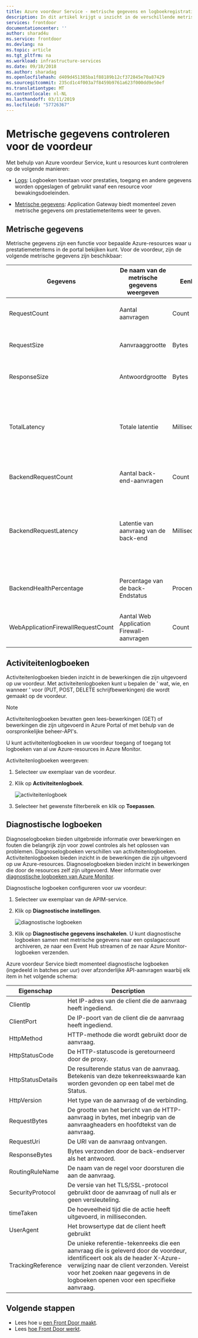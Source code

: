 ```yaml
---
title: Azure voordeur Service - metrische gegevens en logboekregistratie | Microsoft Docs
description: In dit artikel krijgt u inzicht in de verschillende metrische gegevens en Logboeken openen die ondersteuning biedt voor Azure voordeur Service
services: frontdoor
documentationcenter: ''
author: sharad4u
ms.service: frontdoor
ms.devlang: na
ms.topic: article
ms.tgt_pltfrm: na
ms.workload: infrastructure-services
ms.date: 09/18/2018
ms.author: sharadag
ms.openlocfilehash: d409d451385ba1f88189b12cf372845e70a87429
ms.sourcegitcommit: 235cd1c4f003a7f8459b9761a623f000dd9e50ef
ms.translationtype: MT
ms.contentlocale: nl-NL
ms.lasthandoff: 03/11/2019
ms.locfileid: "57726367"
---
```

# <a name="monitoring-metrics-for-front-door"></a>Metrische gegevens controleren voor de voordeur

Met behulp van Azure voordeur Service, kunt u resources kunt controleren op de volgende manieren:
* [Logs](#diagnostic-logging): Logboeken toestaan voor prestaties, toegang en andere gegevens worden opgeslagen of gebruikt vanaf een resource voor bewakingsdoeleinden.

* [Metrische gegevens](#metrics): Application Gateway biedt momenteel zeven metrische gegevens om prestatiemeteritems weer te geven.

## <a name="metrics"></a>Metrische gegevens

Metrische gegevens zijn een functie voor bepaalde Azure-resources waar u prestatiemeteritems in de portal bekijken kunt. Voor de voordeur, zijn de volgende metrische gegevens zijn beschikbaar:

| Gegevens | De naam van de metrische gegevens weergeven | Eenheid | Dimensies | Description |
| --- | --- | --- | --- | --- |
| RequestCount | Aantal aanvragen | Count | HttpStatus</br>HttpStatusGroup</br>ClientRegion</br>ClientCountry | Het aantal aanvragen van clients geleverd door de voordeur.  |
| RequestSize | Aanvraaggrootte | Bytes | HttpStatus</br>HttpStatusGroup</br>ClientRegion</br>ClientCountry | Het aantal bytes dat als aanvragen van clients naar de voordeur worden verzonden. |
| ResponseSize | Antwoordgrootte | Bytes | HttpStatus</br>HttpStatusGroup</br>ClientRegion</br>ClientCountry | Het aantal bytes dat als antwoorden vanaf de voordeur aan clients worden verzonden. |
| TotalLatency | Totale latentie | Milliseconden | HttpStatus</br>HttpStatusGroup</br>ClientRegion</br>ClientCountry | De tijd die wordt berekend op basis van wanneer de clientaanvraag is ontvangen door voordeur totdat de client de laatste byte van de reactie van de voordeur bevestigd. |
| BackendRequestCount | Aantal back-end-aanvragen | Count | HttpStatus</br>HttpStatusGroup</br>Back-end | Het aantal aanvragen dat is verzonden vanaf de voordeur back-ends. |
| BackendRequestLatency | Latentie van aanvraag van de back-end | Milliseconden | Back-end | De tijd die wordt berekend op basis van wanneer de aanvraag is verzonden door de voordeur naar de back-end totdat de voordeur de laatste byte van de reactie ontvangen van de back-end. |
| BackendHealthPercentage | Percentage van de back-Endstatus | Procent | Back-end</br>BackendPool | Het percentage van geslaagde statusrapporten tests vanaf de voordeur back-ends. |
| WebApplicationFirewallRequestCount | Aantal Web Application Firewall-aanvragen | Count | PolicyName</br>RuleName</br>Bewerking | Het aantal aanvragen van clients verwerkt door de laag voor Toepassingsbeveiliging van voordeur. |

## <a name="activity-log"></a>Activiteitenlogboeken

Activiteitenlogboeken bieden inzicht in de bewerkingen die zijn uitgevoerd op uw voordeur. Met activiteitenlogboeken kunt u bepalen de ' wat, wie, en wanneer ' voor (PUT, POST, DELETE schrijfbewerkingen) die wordt gemaakt op de voordeur.

> [!NOTE]
> Activiteitenlogboeken bevatten geen lees-bewerkingen (GET) of bewerkingen die zijn uitgevoerd in Azure Portal of met behulp van de oorspronkelijke beheer-API's.

U kunt activiteitenlogboeken in uw voordeur toegang of toegang tot logboeken van al uw Azure-resources in Azure Monitor. 

Activiteitenlogboeken weergeven:

1. Selecteer uw exemplaar van de voordeur.
2. Klik op **Activiteitenlogboek**.

    ![activiteitenlogboek](./media/front-door-diagnostics/activity-log.png)

3. Selecteer het gewenste filterbereik en klik op **Toepassen**.

## <a name="diagnostic-logging"></a>Diagnostische logboeken
Diagnoselogboeken bieden uitgebreide informatie over bewerkingen en fouten die belangrijk zijn voor zowel controles als het oplossen van problemen. Diagnoselogboeken verschillen van activiteitenlogboeken. Activiteitenlogboeken bieden inzicht in de bewerkingen die zijn uitgevoerd op uw Azure-resources. Diagnoselogboeken bieden inzicht in bewerkingen die door de resources zelf zijn uitgevoerd. Meer informatie over [diagnostische logboeken van Azure Monitor](..\azure-monitor\platform\diagnostic-logs-overview.md). 

Diagnostische logboeken configureren voor uw voordeur:

1. Selecteer uw exemplaar van de APIM-service.
2. Klik op **Diagnostische instellingen**.

    ![diagnostische logboeken](./media/front-door-diagnostics/diagnostic-log.png)

3. Klik op **Diagnostische gegevens inschakelen**. U kunt diagnostische logboeken samen met metrische gegevens naar een opslagaccount archiveren, ze naar een Event Hub streamen of ze naar Azure Monitor-logboeken verzenden. 

Azure voordeur Service biedt momenteel diagnostische logboeken (ingedeeld in batches per uur) over afzonderlijke API-aanvragen waarbij elk item in het volgende schema:

| Eigenschap  | Description |
| ------------- | ------------- |
| ClientIp | Het IP-adres van de client die de aanvraag heeft ingediend. |
| ClientPort | De IP-poort van de client die de aanvraag heeft ingediend. |
| HttpMethod | HTTP-methode die wordt gebruikt door de aanvraag. |
| HttpStatusCode | De HTTP-statuscode is geretourneerd door de proxy. |
| HttpStatusDetails | De resulterende status van de aanvraag. Betekenis van deze tekenreekswaarde kan worden gevonden op een tabel met de Status. |
| HttpVersion | Het type van de aanvraag of de verbinding. |
| RequestBytes | De grootte van het bericht van de HTTP-aanvraag in bytes, met inbegrip van de aanvraagheaders en hoofdtekst van de aanvraag. |
| RequestUri | De URI van de aanvraag ontvangen. |
| ResponseBytes | Bytes verzonden door de back-endserver als het antwoord.  |
| RoutingRuleName | De naam van de regel voor doorsturen die aan de aanvraag. |
| SecurityProtocol | De versie van het TLS/SSL-protocol gebruikt door de aanvraag of null als er geen versleuteling. |
| timeTaken | De hoeveelheid tijd die de actie heeft uitgevoerd, in milliseconden. |
| UserAgent | Het browsertype dat de client heeft gebruikt |
| TrackingReference | De unieke referentie-tekenreeks die een aanvraag die is geleverd door de voordeur, identificeert ook als de header X-Azure-verwijzing naar de client verzonden. Vereist voor het zoeken naar gegevens in de logboeken openen voor een specifieke aanvraag. |

## <a name="next-steps"></a>Volgende stappen

- Lees hoe u [een Front Door maakt](quickstart-create-front-door.md).
- Lees [hoe Front Door werkt](front-door-routing-architecture.md).
